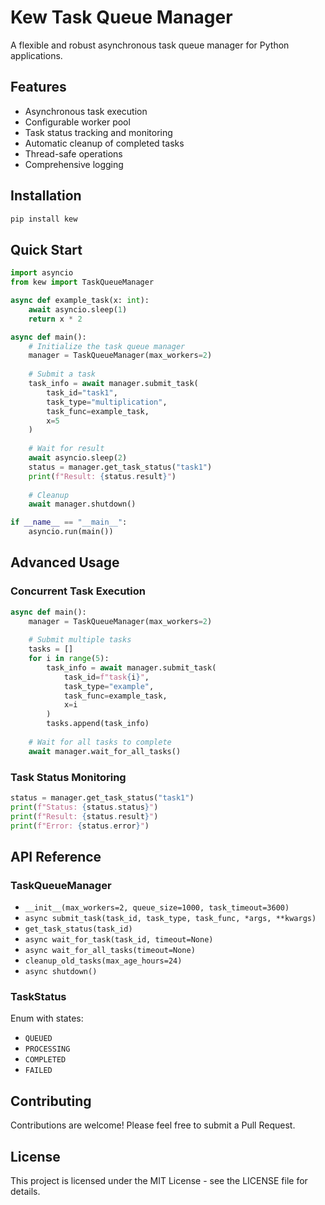 # Kew Task Queue Manager

A flexible and robust asynchronous task queue manager for Python applications.

## Features

- Asynchronous task execution
- Configurable worker pool
- Task status tracking and monitoring
- Automatic cleanup of completed tasks
- Thread-safe operations
- Comprehensive logging

## Installation

```bash
pip install kew
```

## Quick Start

```python
import asyncio
from kew import TaskQueueManager

async def example_task(x: int):
    await asyncio.sleep(1)
    return x * 2

async def main():
    # Initialize the task queue manager
    manager = TaskQueueManager(max_workers=2)
    
    # Submit a task
    task_info = await manager.submit_task(
        task_id="task1",
        task_type="multiplication",
        task_func=example_task,
        x=5
    )
    
    # Wait for result
    await asyncio.sleep(2)
    status = manager.get_task_status("task1")
    print(f"Result: {status.result}")
    
    # Cleanup
    await manager.shutdown()

if __name__ == "__main__":
    asyncio.run(main())
```

## Advanced Usage

### Concurrent Task Execution

```python
async def main():
    manager = TaskQueueManager(max_workers=2)
    
    # Submit multiple tasks
    tasks = []
    for i in range(5):
        task_info = await manager.submit_task(
            task_id=f"task{i}",
            task_type="example",
            task_func=example_task,
            x=i
        )
        tasks.append(task_info)
    
    # Wait for all tasks to complete
    await manager.wait_for_all_tasks()
```

### Task Status Monitoring

```python
status = manager.get_task_status("task1")
print(f"Status: {status.status}")
print(f"Result: {status.result}")
print(f"Error: {status.error}")
```

## API Reference

### TaskQueueManager

- `__init__(max_workers=2, queue_size=1000, task_timeout=3600)`
- `async submit_task(task_id, task_type, task_func, *args, **kwargs)`
- `get_task_status(task_id)`
- `async wait_for_task(task_id, timeout=None)`
- `async wait_for_all_tasks(timeout=None)`
- `cleanup_old_tasks(max_age_hours=24)`
- `async shutdown()`

### TaskStatus

Enum with states:
- `QUEUED`
- `PROCESSING`
- `COMPLETED`
- `FAILED`

## Contributing

Contributions are welcome! Please feel free to submit a Pull Request.

## License

This project is licensed under the MIT License - see the LICENSE file for details.